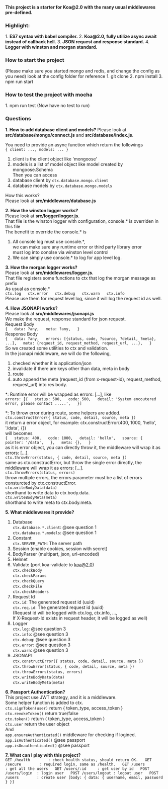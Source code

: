 <h4>This project is a starter for <b>Koa@2.0</b> with the many usual middlewares pre-defined.</h4>  
<h3>Highlight:</h3>  
1. <b>ES7 syntax with babel compiler.</b>  
2. <b>Koa@2.0, fully utilize async await instead of callback hell.</b>  
3. <b>JSON request and response standard.</b>  
4. <b>Logger with winston and morgan standard.</b>  

<h3>How to start the project</h3>  
(Please make sure you started mongo and redis, and change the config as you need)
look at the config folder for reference
1. git clone
2. npm install
3. npm run start

<h3>How to test the project with mocha</h3>
1. npm run test  
(Now have no test to run)

<h3>Questions</h3>  
<b>1. How to add database client and models?</b>  
Please look at <b>src/database/mongo/connect.js</b> and <b>src/database/index.js</b>.

You need to provide an async function which return the followings  
`{ client: ..., models: ... }`  
  1. client is the client object like 'mongoose'  
  2. models is a list of model object like model created by mongoose.Schema  
Then you can access  
  1. database client by `ctx.database.mongo.client`  
  2. database models by `ctx.database.mongo.models`  

How this works?  
Please look at <b>src/middleware/database.js</b>  

<b>2. How the winston logger works?</b>  
Please look at <b>src/logger/logger.js</b>.  
That file is the winston logger with configuration, console.* is overriden in this file  
The benefit to override the console.* is  
  1. All console log must use console.*,  
    we can make sure any runtime error or third party library error  
    must log into conolse via winston level control  
  2. We can simply use console.* to log for app level log.  

<b>3. How the morgan logger works?</b>  
Please look at <b>src/middlewares/logger.js</b>.  
That file registers some functions to ctx that log the morgan message as prefix  
As usual as console.*  
`
ctx.log  
ctx.error  
ctx.debug  
ctx.warn  
ctx.info  
`  
Please use them for request level log, since it will log the request id as well.  

<b>4. How JSONAPI works?</b>  
Please look at <b>src/middlewares/jsonapi.js</b>  
We make the request, response standard for json request.  
Request Body  
`{  
  data: ?any,  
  meta: ?any,  
}`  
Response Body  
`{  
  data: ?any,  
  errors: [{status, code, ?source, ?detail, ?meta}, ...],  
  meta: {request_id, request_method, request_url, ...},  
}`  
So we created some utilities to ctx and validation.  
In the jsonapi middleware, we will do the following,  
  1. checked whether it is application/json  
  2. invalidate if there are keys other than data, meta in body  
  3. route  
  4. auto append the meta (request_id (from x-request-id), request_method, request_url) into res body.  

*: Runtime error will be wrapped as errors: [...], like  
`errors: [{  
  status: 500,  
  code: 500,  
  detail: 'System encoutered error, please contact .....',  
}]`  

*: To throw error during route, some helpers are added.  
    `ctx.constructError({ status, code, detail, source, meta })`  
      it return a error object, for example: ctx.constructError(400, 1000, 'hello', '/data', {})  
      will becomes  
`{  
    status: 400,  
    code: 1000,  
    detail: 'hello',  
    source: {  
      pointer: '/data',  
    },  
    meta: {},  
}`  
      as it is error object, you can directly throw it, the middleware will wrap it as errors: [...].  
    `ctx.throwError(status, { code, detail, source, meta })`  
      same as ctx.constructError, but throw the single error directly, the middleware will wrap it as errors: [...].  
    `ctx.throwErrors(status, errors)`  
      throw multiple errors, the errors parameter must be a list of errors consturcted by ctx.constructError.  
    `ctx.writeBodyData(data)`  
      shorthand to write data to ctx.body.data.  
    `ctx.writeBodyMeta(meta)`  
      shorthand to write meta to ctx.body.meta.  

<b>5. What middlewares it provide?</b>
  1. Database  
       `ctx.database.*.client`: @see question 1  
       `ctx.database.*.models`: @see question 1  
  2. Constant  
       `ctx.SERVER_PATH`: The server path  
  3. Session (enable cookies, session with secret)  
  4. BodyParser (multipart, json, url-encoded)  
  5. Helmet  
  6. Validate (port koa-validate to koa@2.0)  
       `ctx.checkBody`  
       `ctx.checkParams`  
       `ctx.checkQuery`  
       `ctx.checkFile`  
       `ctx.checkHeaders`  
  7. Request Id  
       `ctx.id`: The generated request id (uuid)  
       `ctx.req.id`: The generated request id (uuid)  
       (Request id will be logged with ctx.log, ctx.info, ...,   
        If X-Request-Id exists in request header, it will be logged as well)  
  8. Logger  
       `ctx.log`: @see question 3  
       `ctx.info`: @see question 3  
       `ctx.debug`: @see question 3  
       `ctx.error`: @see question 3  
       `ctx.warn`: @see question 3  
  9. JSONAPI  
       `ctx.constructError({ status, code, detail, source, meta })`  
       `ctx.throwError(status, { code, detail, source, meta })`  
       `ctx.throwErrors(status, errors)`  
       `ctx.writeBodyData(data)`  
       `ctx.writeBodyMeta(meta)`  

<b>6. Passport Authentication?</b>  
This project use JWT strategy, and it is a middleware.  
Some helper function is added to ctx.  
  `ctx.signToken(user)` return { token_type, access_token }  
  `ctx.revokeToken()` return true/false  
  `ctx.token()` return { token_type, access_token }  
  `ctx.user` return the user object  
And  
  `app.ensureAuthenticated()` middleware for checking if logined.  
  `app.isAuthenticated()` @see passport  
  `app.isUnauthenticated()` @see passport  

<b>7. What can I play with this project?</b>  
`
GET /health        : check health status, should return OK.  
GET /secure        : required login, same as /health.  
GET /users         : get all the users  
GET /users/:id     : get user by id  
POST /users/login  : login user  
POST /users/logout : logout user  
POST /users        : create user [body: { data: { username, email, password } }]
`